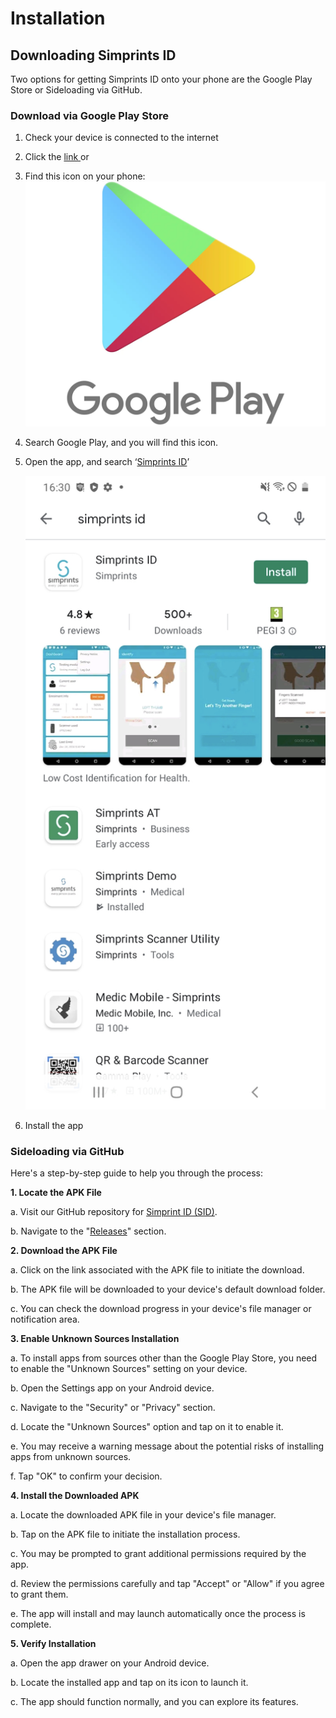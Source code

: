 # Installation

## Downloading Simprints ID <a href="#downloading-simprints-id" id="downloading-simprints-id"></a>

Two options for getting Simprints ID onto your phone are the Google Play Store or Sideloading via GitHub.

### **Download via Google Play Store**

1. Check your device is connected to the internet
2. Click the [link ](https://play.google.com/store/apps/details?id=com.simprints.id\&pcampaignid=web\_share)or&#x20;
3. Find this icon on your phone: <img src="../.gitbook/assets/image-20201223-162954.png" alt="" data-size="line">
4. Search Google Play, and you will find this icon.
5.  Open the app, and search ‘[Simprints ID](https://play.google.com/store/apps/details?id=com.simprints.id\&pcampaignid=web\_share)’

    ![](../.gitbook/assets/image-20201223-163229.png)
6. Install the app



### Sideloading via GitHub

Here's a step-by-step guide to help you through the process:

**1. Locate the APK File**

a. Visit our GitHub repository for [Simprint ID (SID)](https://github.com/Simprints/Android-Simprints-ID).

b. Navigate to the "[Releases](https://github.com/Simprints/Android-Simprints-ID/releases)" section.

**2. Download the APK File**

a. Click on the link associated with the APK file to initiate the download.

b. The APK file will be downloaded to your device's default download folder.

c. You can check the download progress in your device's file manager or notification area.

**3. Enable Unknown Sources Installation**

a. To install apps from sources other than the Google Play Store, you need to enable the "Unknown Sources" setting on your device.

b. Open the Settings app on your Android device.

c. Navigate to the "Security" or "Privacy" section.

d. Locate the "Unknown Sources" option and tap on it to enable it.

e. You may receive a warning message about the potential risks of installing apps from unknown sources.

f. Tap "OK" to confirm your decision.

**4. Install the Downloaded APK**

a. Locate the downloaded APK file in your device's file manager.

b. Tap on the APK file to initiate the installation process.

c. You may be prompted to grant additional permissions required by the app.

d. Review the permissions carefully and tap "Accept" or "Allow" if you agree to grant them.

e. The app will install and may launch automatically once the process is complete.

**5. Verify Installation**

a. Open the app drawer on your Android device.

b. Locate the installed app and tap on its icon to launch it.

c. The app should function normally, and you can explore its features.
